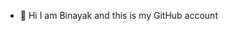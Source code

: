 - 👋 Hi I am Binayak and this is my GitHub account

<!---
BinayakBM0712/BinayakBM0712 is a ✨ special ✨ repository because its `README.md` (this file) appears on your GitHub profile.
You can click the Preview link to take a look at your changes.
--->

